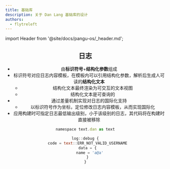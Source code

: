 ```yaml
---
title: 基础库
description: 关于 Dan Lang 基础库的设计
authors:
  - flytreleft
---
```


import Header from '@site/docs/pangu-os/\_header.md';

<Header />

## 日志

- 由**标识符号**+**结构化参数**组成
- 标识符号对应日志内容模板，在模板内可以引用结构化参数，解析后生成人可读的**结构化文本**
  - 结构化文本最终渲染为可交互的文本视图
  - 结构化文本是可查询的
- 通过差量机制实现对日志的国际化支持
  - 以标识符号作为坐标，定位修改日志内容模板，从而实现国际化
- 应用构建时可指定日志最低输出级别，小于该级别的日志，其代码将在构建时直接被移除

```js
namespace text.dan as text

log::debug {
  code = text::ERR_NOT_VALID_USERNAME
  data = {
    name = 'a@a'
  }
}
```
